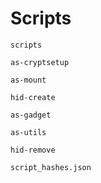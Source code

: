 # Scripts

`scripts`

`as-cryptsetup`

`as-mount`

`hid-create`

`as-gadget`

`as-utils`

`hid-remove`

`script_hashes.json`
